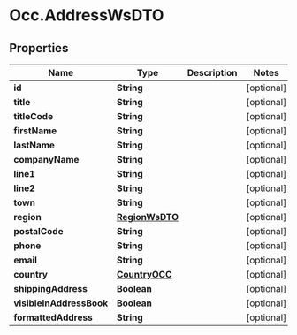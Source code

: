# Occ.AddressWsDTO

## Properties
Name | Type | Description | Notes
------------ | ------------- | ------------- | -------------
**id** | **String** |  | [optional] 
**title** | **String** |  | [optional] 
**titleCode** | **String** |  | [optional] 
**firstName** | **String** |  | [optional] 
**lastName** | **String** |  | [optional] 
**companyName** | **String** |  | [optional] 
**line1** | **String** |  | [optional] 
**line2** | **String** |  | [optional] 
**town** | **String** |  | [optional] 
**region** | [**RegionWsDTO**](RegionWsDTO.md) |  | [optional] 
**postalCode** | **String** |  | [optional] 
**phone** | **String** |  | [optional] 
**email** | **String** |  | [optional] 
**country** | [**CountryOCC**](CountryOCC.md) |  | [optional] 
**shippingAddress** | **Boolean** |  | [optional] 
**visibleInAddressBook** | **Boolean** |  | [optional] 
**formattedAddress** | **String** |  | [optional] 


